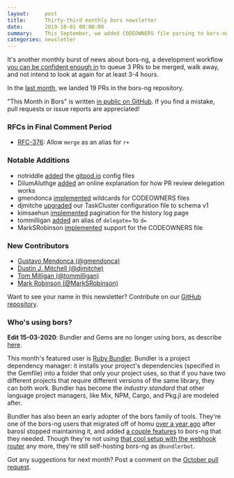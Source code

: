 ```yaml
---
layout:     post
title:      Thirty-third monthly bors newsletter
date:       2019-10-01 00:00:00
summary:    This September, we added CODEOWNERS file parsing to bors-ng itself
categories: newsletter
---
```


It's another monthly burst of news about bors-ng, a development workflow [you can be confident enough in](https://twitter.com/duckinator/status/1176922838844006400) to queue 3 PRs to be merged, walk away, and not intend to look at again for at least 3-4 hours.

In the [last month](https://github.com/bors-ng/bors-ng/pulls?utf8=%E2%9C%93&q=is%3Apr%20is%3Amerged%20closed%3A2019-09-01..2019-09-30),
we landed 19 PRs in the bors-ng repository.

"This Month in Bors" is written [in public on GitHub][GitHub for TMiB].
If you find a mistake, pull requests or issue reports are appreciated!

[GitHub for TMiB]: https://github.com/bors-ng/bors-ng.github.io


### RFCs in Final Comment Period

* [RFC-376](https://forum.bors.tech/t/allow-merge-as-an-alias-for-r/376): Allow `merge` as an alias for `r+`


### Notable Additions

* notriddle [added](https://github.com/bors-ng/bors-ng/pull/758) the [gitpod.io](https://gitpod.io) config files
* DilumAluthge [added](https://github.com/bors-ng/bors-ng/pull/755) an online explanation for how PR review delegation works
* gmendonca [implemented](https://github.com/bors-ng/bors-ng/pull/753) wildcards for CODEOWNERS files
* djmitche [upgraded](https://github.com/bors-ng/bors-ng/pull/749) our TaskCluster configuration file to schema v1
* kimsaehun [implemented](https://github.com/bors-ng/bors-ng/pull/737) pagination for the history log page
* tommilligan [added](https://github.com/bors-ng/bors-ng/pull/727) an alias of `delegate=` to `d=`
* MarkSRobinson [implemented](https://github.com/bors-ng/bors-ng/pull/725) support for the CODEOWNERS file


### New Contributors

* [Gustavo Mendonca (@gmendonca)](https://github.com/gmendonca)
* [Dustin J. Mitchell (@djmitche)](https://github.com/djmitche)
* [Tom Milligan (@tommilligan)](https://github.com/tommilligan)
* [Mark Robinson (@MarkSRobinson)](https://github.com/MarkSRobinson)

Want to see your name in this newsletter? Contribute on our [GitHub repository](https://github.com/bors-ng/bors-ng).


### Who's using bors?

**Edit 15-03-2020**: Bundler and Gems are no longer using bors, as describe [here](https://github.com/rubygems/rubygems/pull/3389).

This month's featured user is [Ruby Bundler](https://bundler.io/).
Bundler is a project dependency manager:
it installs your project's dependencies (specified in the Gemfile) into a folder that only your project uses, so that if you have two different projects that require different versions of the same library, they can both work.
Bundler has become the *industry standard* that other language project managers, like Mix, NPM, Cargo, and Pkg.jl are modeled after.

Bundler has also been an early adopter of the bors family of tools.
They're one of the bors-ng users that migrated off of homu [over a year ago](https://github.com/bundler/bundler/commit/7856ce7d6d491e596fbe9e0c62dc80d5a89a5fd2) after barosl stopped maintaining it, and added [a couple features](https://github.com/bors-ng/bors-ng/pulls?utf8=%E2%9C%93&q=is%3Apr+author%3Aindirect) to bors-ng that they needed.
Though they're not using [that cool setup with the webhook router](https://bors.tech/writeup/2018/09/26/bundlerbot/) any more, they're still self-hosting bors-ng as `@bundlerbot`.

Got any suggestions for next month?
Post a comment on the [October pull request](https://github.com/bors-ng/bors-ng.github.io/pull/90).
